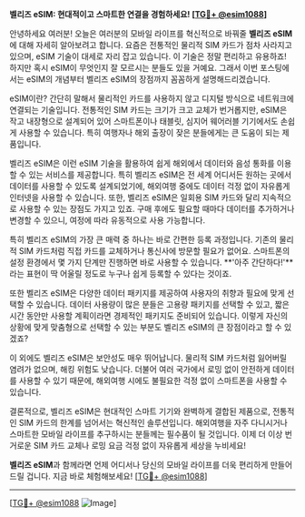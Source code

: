 **벨리즈 eSIM: 현대적이고 스마트한 연결을 경험하세요! [[TG💪+ @esim1088](https://t.me/s/esim1088)]**

안녕하세요 여러분! 오늘은 여러분의 모바일 라이프를 혁신적으로 바꿔줄 **벨리즈 eSIM**에 대해 자세히 알아보려고 합니다. 요즘은 전통적인 물리적 SIM 카드가 점차 사라지고 있으며, eSIM 기술이 대세로 자리 잡고 있습니다. 이 기술은 정말 편리하고 유용하죠! 하지만 혹시 eSIM이 무엇인지 잘 모르시는 분들도 있을 거예요. 그래서 이번 포스팅에서는 eSIM의 개념부터 벨리즈 eSIM의 장점까지 꼼꼼하게 설명해드리겠습니다.

eSIM이란? 간단히 말해서 물리적인 카드를 사용하지 않고 디지털 방식으로 네트워크에 연결되는 기술입니다. 전통적인 SIM 카드는 크기가 크고 교체가 번거롭지만, eSIM은 작고 내장형으로 설계되어 있어 스마트폰이나 태블릿, 심지어 웨어러블 기기에서도 손쉽게 사용할 수 있습니다. 특히 여행자나 해외 출장이 잦은 분들에게는 큰 도움이 되는 제품입니다.

벨리즈 eSIM은 이런 eSIM 기술을 활용하여 쉽게 해외에서 데이터와 음성 통화를 이용할 수 있는 서비스를 제공합니다. 특히 벨리즈 eSIM은 전 세계 어디서든 원하는 곳에서 데이터를 사용할 수 있도록 설계되었기에, 해외여행 중에도 데이터 걱정 없이 자유롭게 인터넷을 사용할 수 있습니다. 또한, 벨리즈 eSIM은 일회용 SIM 카드와 달리 지속적으로 사용할 수 있는 장점도 가지고 있죠. 구매 후에도 필요할 때마다 데이터를 추가하거나 변경할 수 있으니, 여정에 따라 유동적으로 사용 가능합니다.

특히 벨리즈 eSIM의 가장 큰 매력 중 하나는 바로 간편한 등록 과정입니다. 기존의 물리적 SIM 카드처럼 직접 카드를 교체하거나 통신사에 방문할 필요가 없어요. 스마트폰의 설정 환경에서 몇 가지 단계만 진행하면 바로 사용할 수 있습니다. **'아주 간단하다!'**라는 표현이 딱 어울릴 정도로 누구나 쉽게 등록할 수 있다는 것이죠.

또한 벨리즈 eSIM은 다양한 데이터 패키지를 제공하여 사용자의 취향과 필요에 맞게 선택할 수 있습니다. 데이터 사용량이 많은 분들은 고용량 패키지를 선택할 수 있고, 짧은 시간 동안만 사용할 계획이라면 경제적인 패키지도 준비되어 있습니다. 이렇게 자신의 상황에 맞게 맞춤형으로 선택할 수 있는 부분도 벨리즈 eSIM의 큰 장점이라고 할 수 있겠죠?

이 외에도 벨리즈 eSIM은 보안성도 매우 뛰어납니다. 물리적 SIM 카드처럼 잃어버릴 염려가 없으며, 해킹 위험도 낮습니다. 더불어 여러 국가에서 로밍 없이 안전하게 데이터를 사용할 수 있기 때문에, 해외여행 시에도 불필요한 걱정 없이 스마트폰을 사용할 수 있습니다.

결론적으로, 벨리즈 eSIM은 현대적인 스마트 기기와 완벽하게 결합된 제품으로, 전통적인 SIM 카드의 한계를 넘어서는 혁신적인 솔루션입니다. 해외여행을 자주 다니시거나 스마트한 모바일 라이프를 추구하시는 분들께는 필수품이 될 것입니다. 이제 더 이상 번거로운 SIM 카드 교체나 로밍 요금 걱정 없이 자유롭게 세상을 누비세요!

**벨리즈 eSIM**과 함께라면 언제 어디서나 당신의 모바일 라이프를 더욱 편리하게 만들어 드릴 겁니다. 지금 바로 체험해보세요! [[TG💪+ @esim1088](https://t.me/s/esim1088)]

---

[[TG💪+ @esim1088](https://t.me/s/esim1088) ![Image](https://i.postimg.cc/Y0z9fWf4/image.png)]